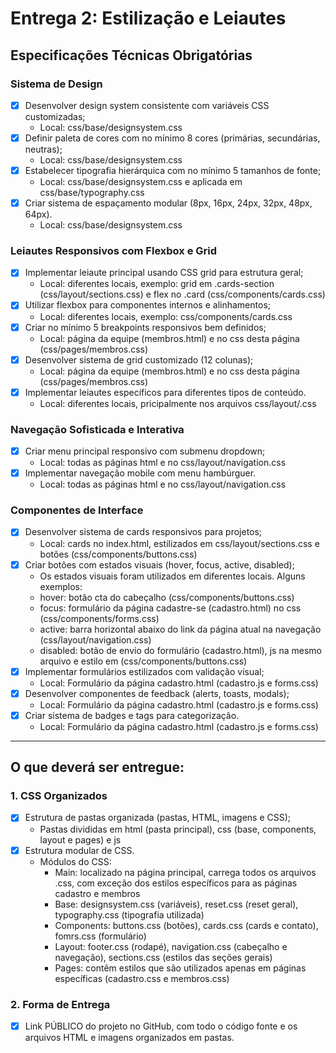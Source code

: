 # Entrega 2: Estilização e Leiautes
## Especificações Técnicas Obrigatórias
### Sistema de Design
* [X] Desenvolver design system consistente com variáveis CSS customizadas;
    * Local: css/base/designsystem.css
* [X] Definir paleta de cores com no mínimo 8 cores (primárias, secundárias, neutras);
    * Local: css/base/designsystem.css
* [X] Estabelecer tipografia hierárquica com no mínimo 5 tamanhos de fonte;
    * Local: css/base/designsystem.css e aplicada em css/base/typography.css
* [X] Criar sistema de espaçamento modular (8px, 16px, 24px, 32px, 48px, 64px).
    * Local: css/base/designsystem.css

### Leiautes Responsivos com Flexbox e Grid
* [X] Implementar leiaute principal usando CSS grid para estrutura geral;
    * Local: diferentes locais, exemplo: grid em .cards-section (css/layout/sections.css) e flex no .card (css/components/cards.css)
* [X] Utilizar flexbox para componentes internos e alinhamentos;
    * Local: diferentes locais, exemplo: css/components/cards.css
* [X] Criar no mínimo 5 breakpoints responsivos bem definidos; 
    * Local: página da equipe (membros.html) e no css desta página (css/pages/membros.css)
* [X] Desenvolver sistema de grid customizado (12 colunas);
    * Local: página da equipe (membros.html) e no css desta página (css/pages/membros.css)
* [X] Implementar leiautes específicos para diferentes tipos de conteúdo.
    * Local: diferentes locais, pricipalmente nos arquivos css/layout/.css

### Navegação Sofisticada e Interativa
* [X] Criar menu principal responsivo com submenu dropdown;
    * Local: todas as páginas html e no css/layout/navigation.css
* [X] Implementar navegação mobile com menu hambúrguer.
    * Local: todas as páginas html e no css/layout/navigation.css

### Componentes de Interface
* [X] Desenvolver sistema de cards responsivos para projetos;
    * Local: cards no index.html, estilizados em css/layout/sections.css e botões (css/components/buttons.css)
* [X] Criar botões com estados visuais (hover, focus, active, disabled);
    * Os estados visuais foram utilizados em diferentes locais. Alguns exemplos:
    * hover: botão cta do cabeçalho (css/components/buttons.css)
    * focus: formulário da página cadastre-se (cadastro.html) no css (css/components/forms.css)
    * active: barra horizontal abaixo do link da página atual na navegação (css/layout/navigation.css)
    * disabled: botão de envio do formulário (cadastro.html), js na mesmo arquivo e estilo em (css/components/buttons.css)
* [X] Implementar formulários estilizados com validação visual;
    * Local: Formulário da página cadastro.html (cadastro.js e forms.css)
* [X] Desenvolver componentes de feedback (alerts, toasts, modals);
    * Local: Formulário da página cadastro.html (cadastro.js e forms.css)
* [X] Criar sistema de badges e tags para categorização.
    * Local: Formulário da página cadastro.html (cadastro.js e forms.css)

---
## O que deverá ser entregue:
### 1. CSS Organizados
* [X] Estrutura de pastas organizada (pastas, HTML, imagens e CSS);
    * Pastas divididas em html (pasta principal), css (base, components, layout e pages) e js
* [X] Estrutura modular de CSS.
    * Módulos do CSS:
        * Main: localizado na página principal, carrega todos os arquivos .css, com exceção dos estilos específicos para as páginas cadastro e membros
        * Base: designsystem.css (variáveis), reset.css (reset geral), typography.css (tipografia utilizada)
        * Components: buttons.css (botões), cards.css (cards e contato), fomrs.css (formulário)
        * Layout: footer.css (rodapé), navigation.css (cabeçalho e navegação), sections.css (estilos das seções gerais)
        * Pages: contêm estilos que são utilizados apenas em páginas específicas (cadastro.css e membros.css)
### 2. Forma de Entrega
* [X] Link PÚBLICO do projeto no GitHub, com todo o código fonte e os arquivos HTML e imagens organizados em pastas.